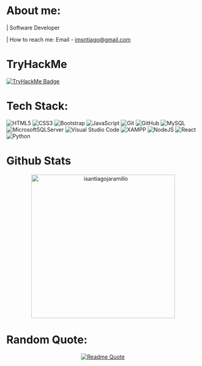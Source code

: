 #  About me: 

 |  Software Developer

 |  How to reach me: Email - imsntiago@gmail.com


# TryHackMe

[![TryHackMe Badge](https://tryhackme-badges.s3.amazonaws.com/isantiagojaramillo.png)](https://tryhackme.com/p/isantiagojaramillo)



# Tech Stack:

![HTML5](https://img.shields.io/badge/html5-%23E34F26.svg?style=for-the-badge&logo=html5&logoColor=white)
![CSS3](https://img.shields.io/badge/css3-%231572B6.svg?style=for-the-badge&logo=css3&logoColor=white)
![Bootstrap](https://img.shields.io/badge/bootstrap-%23563D7C.svg?style=for-the-badge&logo=bootstrap&logoColor=white)
![JavaScript](https://img.shields.io/badge/javascript-%23323330.svg?style=for-the-badge&logo=javascript&logoColor=%23F7DF1E)
![Git](https://img.shields.io/badge/git-%23F05033.svg?style=for-the-badge&logo=git&logoColor=white)
![GitHub](https://img.shields.io/badge/github-%23121011.svg?style=for-the-badge&logo=github&logoColor=white)
![MySQL](https://img.shields.io/badge/mysql-%2300f.svg?style=for-the-badge&logo=mysql&logoColor=white)
![MicrosoftSQLServer](https://img.shields.io/badge/Microsoft%20SQL%20Server-CC2927?style=for-the-badge&logo=microsoft%20sql%20server&logoColor=white)
![Visual Studio Code](https://img.shields.io/badge/Visual%20Studio%20Code-0078d7.svg?style=for-the-badge&logo=visual-studio-code&logoColor=white)
![XAMPP](https://img.shields.io/badge/XAMPP-FB7A24.svg?style=for-the-badge&logo=XAMPP&logoColor=white)
![NodeJS](https://img.shields.io/badge/Node.js-339933.svg?style=for-the-badge&logo=nodedotjs&logoColor=white)
![React](https://img.shields.io/badge/React-61DAFB.svg?style=for-the-badge&logo=React&logoColor=black)
![Python](https://img.shields.io/badge/Python-3776AB.svg?style=for-the-badge&logo=Python&logoColor=white)

#  Github Stats

<div align="center">

<a href="https://github.com/isantiagojaramillo/">

<img src="https://github-readme-stats.vercel.app/api/top-langs?username=isantiagojaramillo&show_icons=true&locale=en&layout=compact&line_height=20&title_color=7A7ADB&icon_color=2234AE&text_color=D3D3D3&bg_color=0,000000,130F40" width="375"   
alt="isantiagojaramillo"/>

</a>
</div>

# Random Quote:

<p align="center">
  <a href="https://github.com/piyushsuthar/github-readme-quotes">
    <img src="https://quotes-github-readme.vercel.app/api?type=horizontal&theme=dark&quote=Sometimes%20it%20is%20the%20people%20who%20no-one%20imagines%20anything%20of%20who%20do%20the%20things%20that%20no-one%20can%20imagine&author=Alan%20Turing" alt="Readme Quote">
  </a>
</p>



   
